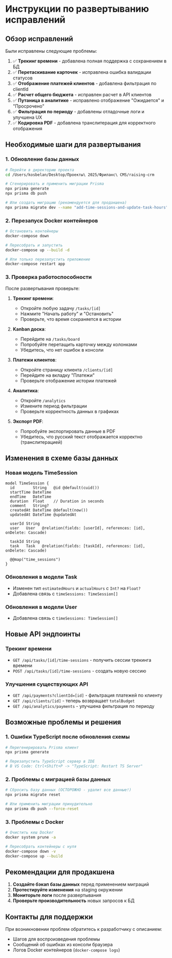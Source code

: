 # Инструкции по развертыванию исправлений

## Обзор исправлений

Были исправлены следующие проблемы:

1. ✅ **Трекинг времени** - добавлена полная поддержка с сохранением в БД
2. ✅ **Перетаскивание карточек** - исправлена ошибка валидации статусов
3. ✅ **Отображение платежей клиентов** - добавлена фильтрация по clientId
4. ✅ **Расчет общего бюджета** - исправлен расчет в API клиентов
5. ✅ **Путаница в аналитике** - исправлено отображение "Ожидается" и "Просрочено"
6. ✅ **Фильтрация по периоду** - добавлены отладочные логи и улучшена UX
7. ✅ **Кодировка PDF** - добавлена транслитерация для корректного отображения

## Необходимые шаги для развертывания

### 1. Обновление базы данных

```bash
# Перейти в директорию проекта
cd /Users/kosbelan/Desktop/Проекты\ 2025/Фриланс\ CMS/raising-crm

# Сгенерировать и применить миграции Prisma
npx prisma generate
npx prisma db push

# Или создать миграцию (рекомендуется для продакшена)
npx prisma migrate dev --name "add-time-sessions-and-update-task-hours"
```

### 2. Перезапуск Docker контейнеров

```bash
# Остановить контейнеры
docker-compose down

# Пересобрать и запустить
docker-compose up --build -d

# Или только перезапустить приложение
docker-compose restart app
```

### 3. Проверка работоспособности

После развертывания проверьте:

1. **Трекинг времени**: 
   - Откройте любую задачу `/tasks/[id]`
   - Нажмите "Начать работу" и "Остановить"
   - Проверьте, что время сохраняется в истории

2. **Kanban доска**:
   - Перейдите на `/tasks/board`
   - Попробуйте перетащить карточку между колонками
   - Убедитесь, что нет ошибок в консоли

3. **Платежи клиентов**:
   - Откройте страницу клиента `/clients/[id]`
   - Перейдите на вкладку "Платежи"
   - Проверьте отображение истории платежей

4. **Аналитика**:
   - Откройте `/analytics`
   - Измените период фильтрации
   - Проверьте корректность данных в графиках

5. **Экспорт PDF**:
   - Попробуйте экспортировать данные в PDF
   - Убедитесь, что русский текст отображается корректно (транслитерацией)

## Изменения в схеме базы данных

### Новая модель TimeSession

```prisma
model TimeSession {
  id        String   @id @default(cuid())
  startTime DateTime
  endTime   DateTime
  duration  Float    // Duration in seconds
  comment   String?
  createdAt DateTime @default(now())
  updatedAt DateTime @updatedAt

  userId String
  user   User   @relation(fields: [userId], references: [id], onDelete: Cascade)

  taskId String
  task   Task   @relation(fields: [taskId], references: [id], onDelete: Cascade)

  @@map("time_sessions")
}
```

### Обновления в модели Task

- Изменен тип `estimatedHours` и `actualHours` с `Int?` на `Float?`
- Добавлена связь с `timeSessions: TimeSession[]`

### Обновления в модели User

- Добавлена связь с `timeSessions: TimeSession[]`

## Новые API эндпоинты

### Трекинг времени

- `GET /api/tasks/[id]/time-sessions` - получить сессии трекинга времени
- `POST /api/tasks/[id]/time-sessions` - создать новую сессию

### Улучшения существующих API

- `GET /api/payments?clientId=[id]` - фильтрация платежей по клиенту
- `GET /api/clients/[id]` - теперь возвращает `totalBudget`
- `GET /api/analytics/payments` - улучшена фильтрация по периоду

## Возможные проблемы и решения

### 1. Ошибки TypeScript после обновления схемы

```bash
# Перегенерировать Prisma клиент
npx prisma generate

# Перезапустить TypeScript сервер в IDE
# В VS Code: Ctrl+Shift+P -> "TypeScript: Restart TS Server"
```

### 2. Проблемы с миграцией базы данных

```bash
# Сбросить базу данных (ОСТОРОЖНО - удалит все данные!)
npx prisma migrate reset

# Или применить миграции принудительно
npx prisma db push --force-reset
```

### 3. Проблемы с Docker

```bash
# Очистить кеш Docker
docker system prune -a

# Пересобрать контейнеры с нуля
docker-compose down -v
docker-compose up --build
```

## Рекомендации для продакшена

1. **Создайте бэкап базы данных** перед применением миграций
2. **Протестируйте изменения** на staging окружении
3. **Мониторьте логи** после развертывания
4. **Проверьте производительность** новых запросов к БД

## Контакты для поддержки

При возникновении проблем обратитесь к разработчику с описанием:
- Шагов для воспроизведения проблемы
- Сообщений об ошибках из консоли браузера
- Логов Docker контейнеров (`docker-compose logs`)
